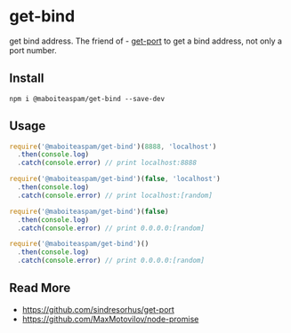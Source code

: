 # get-bind

get bind address. The friend of - [get-port](https://github.com/sindresorhus/get-port) to get a bind address, not only a port number.

## Install

    npm i @maboiteaspam/get-bind --save-dev

## Usage

```js
require('@maboiteaspam/get-bind')(8888, 'localhost')
  .then(console.log)
  .catch(console.error) // print localhost:8888

require('@maboiteaspam/get-bind')(false, 'localhost')
  .then(console.log)
  .catch(console.error) // print localhost:[random]

require('@maboiteaspam/get-bind')(false)
  .then(console.log)
  .catch(console.error) // print 0.0.0.0:[random]

require('@maboiteaspam/get-bind')()
  .then(console.log)
  .catch(console.error) // print 0.0.0.0:[random]
```

## Read More

- https://github.com/sindresorhus/get-port
- https://github.com/MaxMotovilov/node-promise
